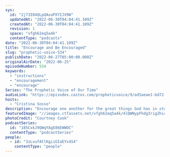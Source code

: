 ```yaml
---
sys:
  id: "2j73I04QLpQAxaPXYIJX9W"
  updatedAt: "2022-06-30T04:04:41.109Z"
  createdAt: "2022-06-30T04:04:41.109Z"
  revision: 1
  space: "vfgh62eq5a4k"
  contentType: "podcasts"
date: "2022-06-30T04:04:41.109Z"
title: "Encourage and Be Encouraged"
slug: "prophetic-voice-534"
publishDate: "2022-06-27T05:00:00.000Z"
originalAirDate: "2022-06-25"
episodeNumber: 534
keywords:
  - "instructions"
  - "encouragement"
  - "encourage"
Series: "The Prophetic Voice of Our Time"
audioLink: "https://episodes.castos.com/propheticvoice/9/ad5aeae1-bd72-4124-a2af-76ea6a9de92f/06-25-26-22-The-Prophetic-Voice-of-our-Time-mixdown-.mp3"
hosts:
  - "Cristina Sosso"
description: "Encourage one another for the great things God has in store for us. When you are feeling discouraged, encourage yourself and remind yourself what God has already done and what He has promised. We must continue to move forward."
featuredImage: "//images.ctfassets.net/vfgh62eq5a4k/4lQWNypFhdg3rig2hic1Mo/5f041988a34e5dc32568382de8329121/courtney-cook-HClKQKUodF4-unsplash__1_.jpg"
photoCredit: "Courtney Cook"
podcastSeries:
  id: "185CxkJ9QWqYAgE86EWWOC"
  contentType: "podcastSeries"
people:
  - id: "3zLvufAtlKgiiGIaEYs4S4"
    contentType: "people"
---
```

